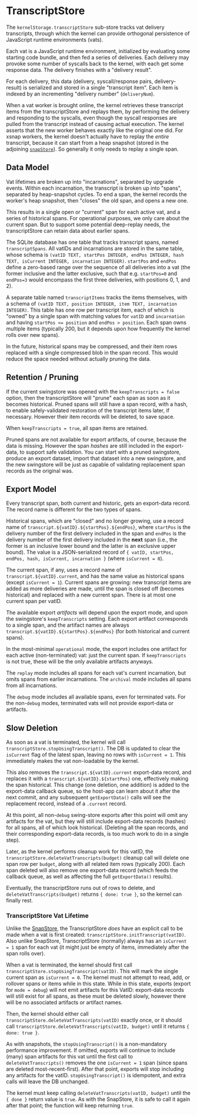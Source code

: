 # TranscriptStore

The `kernelStorage.transcriptStore` sub-store tracks vat delivery transcripts, through which the kernel can provide orthogonal persistence of JavaScript runtime environments (vats).

Each vat is a JavaScript runtime environment, initialized by evaluating some starting code bundle, and then fed a series of deliveries. Each delivery may provoke some number of syscalls back to the kernel, with each get some response data. The delivery finishes with a "delivery result".

For each delivery, this data (delivery, syscall/response pairs, delivery-result) is serialized and stored in a single "transcript item". Each item is indexed by an incrementing "delivery number" (`deliveryNum`).

When a vat worker is brought online, the kernel retrieves these transcript items from the transcriptStore and replays them, by performing the delivery and responding to the syscalls, even though the syscall responses are pulled from the transcript instead of causing actual execution. The kernel asserts that the new worker behaves exactly like the original one did. For xsnap workers, the kernel doesn't actually have to replay the *entire* transcript, because it can start from a heap snapshot (stored in the adjoining [`snapStore`](./snapstore.md)). So generally it only needs to replay a single span.

## Data Model

Vat lifetimes are broken up into "incarnations", separated by upgrade events. Within each incarnation, the transcript is broken up into "spans", separated by heap-snapshot cycles. To end a span, the kernel records the worker's heap snapshot, then "closes" the old span, and opens a new one.

This results in a single open or "current" span for each active vat, and a series of historical spans. For operational purposes, we only care about the current span. But to support some potential deep-replay needs, the transcriptStore can retain data about earlier spans.

The SQLite database has one table that tracks transcript spans, named `transcriptSpans`. All vatIDs and incarnations are stored in the same table, whose schema is `(vatID TEXT, startPos INTEGER, endPos INTEGER, hash TEXT, isCurrent INTEGER, incarnation INTEGER)`. `startPos` and `endPos` define a zero-based range over the sequence of all deliveries into a vat (the former inclusive and the latter exclusive, such that e.g. `startPos=0` and `endPos=3` would encompass the first three deliveries, with positions 0, 1, and 2).

A separate table named `transcriptItems` tracks the items themselves, with a schema of `(vatID TEXT, position INTEGER, item TEXT, incarnation INTEGER)`. This table has one row per transcript item, each of which is "owned" by a single span with matching values for `vatID` and `incarnation` and having `startPos <= position` and `endPos > position`. Each span owns multiple items (typically 200, but it depends upon how frequently the kernel rolls over new spans).

In the future, historical spans may be compressed, and their item rows replaced with a single compressed blob in the span record. This would reduce the space needed without actually pruning the data.

## Retention / Pruning

If the current swingstore was opened with the `keepTranscripts = false` option, then the transcriptStore will "prune" each span as soon as it becomes historical. Pruned spans will still have a span record, with a hash, to enable safely-validated restoration of the transcript items later, if necessary. However their item records will be deleted, to save space.

When `keepTranscripts = true`, all span items are retained.

Pruned spans are not available for export artifacts, of course, because the data is missing. However the span *hashes* are still included in the export-data, to support safe validation. You can start with a pruned swingstore, produce an export dataset, import that dataset into a new swingstore, and the new swingstore will be just as capable of validating replacement span records as the original was.

## Export Model

Every transcript span, both current and historic, gets an export-data record. The record name is different for the two types of spans.

Historical spans, which are "closed" and no longer growing, use a record name of `transcript.${vatID}.${startPos}.${endPos}`, where `startPos` is the delivery number of the first delivery included in the span and `endPos` is the delivery number of the first delivery included in the **next** span (i.e., the former is an inclusive lower bound and the latter is an exclusive upper bound).
The value is a JSON-serialized record of `{ vatID, startPos, endPos, hash, isCurrent, incarnation }` (where `isCurrent = 0`).

The current span, if any, uses a record name of `transcript.${vatID}.current`, and has the same value as historical spans (except `isCurrent = 1`). Current spans are growing: new transcript items are added as more deliveries are made, until the span is closed off (becomes historical) and replaced with a new current span. There is at most one current span per vatID.

The available export *artifacts* will depend upon the export mode, and upon the swingstore's `keepTranscripts` setting. Each export artifact corresponds to a single span, and the artifact names are always `transcript.${vatID}.${startPos}.${endPos}` (for both historical and current spans).

In the most-minimal `operational` mode, the export includes one artifact for each active (non-terminated) vat: just the current span. If `keepTranscripts` is not true, these will be the only available artifacts anyways.

The `replay` mode includes all spans for each vat's current incarnation, but omits spans from earlier incarnations. The `archival` mode includes all spans from all incarnations.

The `debug` mode includes all available spans, even for terminated vats. For the non-`debug` modes, terminated vats will not provide export-data or artifacts.

## Slow Deletion

As soon as a vat is terminated, the kernel will call `transcriptStore.stopUsingTranscript()`.  The DB is updated to clear the `isCurrent` flag of the latest span, leaving no rows with `isCurrent = 1`. This immediately makes the vat non-loadable by the kernel.

This also removes the `transcript.${vatID}.current` export-data record, and replaces it with a `transcript.${vatID}.${startPos}` one, effectively making the span historical. This change (one deletion, one addition) is added to the export-data callback queue, so the host-app can learn about it after the next commit, and any subsequent `getExportData()` calls will see the replacement record, instead of a `.current` record.

At this point, all non-`debug` swing-store exports after this point will omit any artifacts for the vat, but they will still include export-data records (hashes) for all spans, all of which look historical. (Deleting all the span records, and their corresponding export-data records, is too much work to do in a single step).

Later, as the kernel performs cleanup work for this vatID, the `transcriptStore.deleteVatTranscripts(budget)` cleanup call will delete one span row per `budget`, along with all related item rows (typically 200). Each span deleted will also remove one export-data record (which feeds the callback queue, as well as affecting the full `getExportData()` results).

Eventually, the transcriptStore runs out of rows to delete, and `deleteVatTranscripts(budget)` returns `{ done: true }`, so the kernel can finally rest.

### TranscriptStore Vat Lifetime

Unlike the [SnapStore](./snapstore.md), the TranscriptStore *does* have an explicit call to be made when a vat is first created: `transcriptStore.initTranscript(vatID)`. Also unlike SnapStore, TranscriptStore (normally) always has an `isCurrent = 1` span for each vat (it might just be empty of items, immediately after the span rolls over).

When a vat is terminated, the kernel should first call `transcriptStore.stopUsingTranscript(vatID)`. This will mark the single current span as `isCurrent = 0`. The kernel must not attempt to read, add, or rollover spans or items while in this state. While in this state, exports (export for `mode = debug`) will not emit artifacts for this VatID: export-data records will still exist for all spans, as these must be deleted slowly, however there will be no associated artifacts or artifact names.

Then, the kernel should either call `transcriptStore.deleteVatTranscripts(vatID)` exactly once, or it should call `transcriptStore.deleteVatTranscripts(vatID, budget)` until it returns `{ done: true }`.

As with snapshots, the `stopUsingTranscript()` is a non-mandatory performance improvement. If omitted, exports will continue to include (many) span artifacts for this vat until the first call to `deleteVatTranscripts()` removes the one `isCurrent = 1` span (since spans are deleted most-recent-first). After that point, exports will stop including any artifacts for the vatID. `stopUsingTranscript()` is idempotent, and extra calls will leave the DB unchanged.

The kernel must keep calling `deleteVatTranscripts(vatID, budget)` until the `{ done }` return value is `true`.  As with the SnapStore, it is safe to call it again after that point; the function will keep returning `true`.
